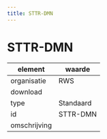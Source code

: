 ```yaml
---
title: STTR-DMN
---
```


# STTR-DMN

|element|waarde|
|-----|------|
| organisatie  |RWS|
| download  | [](<>)|
| type  |Standaard|
| id  |STTR-DMN|
| omschrijving  ||

